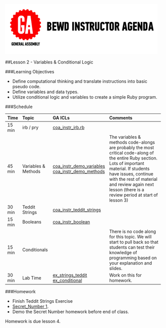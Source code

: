 
![GeneralAssemb.ly](../assets/ICL_icons/instr_agenda.png)


##Lesson 2 - Variables & Conditional Logic

###Learning Objectives


*	Define computational thinking and translate instructions into basic pseudo code.
*	Define variables and data types.
*	Utilize conditional logic and variables to create a simple Ruby program.


###Schedule


| Time        | Topic| GA ICLs| Comments |
| ------------- |:-------------|:-------------------|:-------------------|
| 15 min | irb / pry | [coa_instr_irb.rb](instr_code_demos/instr_irb.rb) | |
| 45 min | Variables & Methods | [coa_instr_demo_variables](instr_code_demos/instr_demo_variables.rb)<br/>[coa_instr_demo_methods](instr_code_demos/instr_demo_methods.rb)| The variables & methods code-alongs are probably the most critical code-along of the entire Ruby section. Lots of important material. If students have issues, continue with the rest of material and review again next lesson (there is a review period at start of lesson 3) |
| 30 min | Teddit Strings | [coa_instr_teddit_strings](instr_code_demos/instr_teddit_strings.rb)| |
| 15 min | Booleans | [coa_instr_boolean](instr_code_demos/instr_boolean.rb) | |
| 15 min | Conditionals |  | There is no code along for this topic. We will start to pull back so that students can test their knowledge of programming based on your explanation and slides. |
| 30 min | Lab Time | [ex_strings_teddit](instr_exercise_notes)<br>[ex_conditional](instr_exercise_notes) | Work on this for homework. |

###Homework

- Finish Teddit Strings Exercise
-	[Secret_Number 1](homework/HW_01.rb).
-	Demo the Secret Number homework before end of class.

Homework is due lesson 4.
